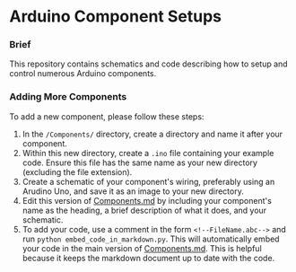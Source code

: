 # Arduino Component Setups

### Brief

This repository contains schematics and code describing how to setup and control numerous Arduino components.

### Adding More Components

To add a new component, please follow these steps:

1. In the ```/Components/``` directory, create a directory and name it after your component.
2. Within this new directory, create a ```.ino``` file containing your example code. Ensure this file has the same name as your new directory (excluding the file extension).
3. Create a schematic of your component's wiring, preferably using an Arudino Uno, and save it as an image to your new directory.
4. Edit this version of [Components.md](https://github.com/Daniel-Ian-Robinson/Arduino_Component_Setups/blob/main/Markdown_Code_Embedder/Components.md) by including your component's name as the heading, a brief description of what it does, and your schematic.
5. To add your code, use a comment in the form ```<!--FileName.abc-->``` and run ```python embed_code_in_markdown.py```. This will automatically embed your code in the main version of [Components.md](https://github.com/Daniel-Ian-Robinson/Arduino_Component_Setups/blob/main/Components.md). This is helpful because it keeps the markdown document up to date with the code.
